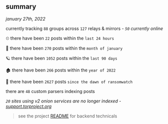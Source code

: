 
## summary
_january 27th, 2022_

currently tracking `88` groups across `127` relays & mirrors - _`50` currently online_

⏲ there have been `22` posts within the `last 24 hours`

🦈 there have been `270` posts within the `month of january`

🪐 there have been `1052` posts within the `last 90 days`

🏚 there have been `266` posts within the `year of 2022`

🦕 there have been `2627` posts `since the dawn of ransomwatch`

there are `48` custom parsers indexing posts

_`20` sites using v2 onion services are no longer indexed - [support.torproject.org](https://support.torproject.org/onionservices/v2-deprecation/)_

> see the project [README](https://github.com/thetanz/ransomwatch#ransomwatch--) for backend technicals
